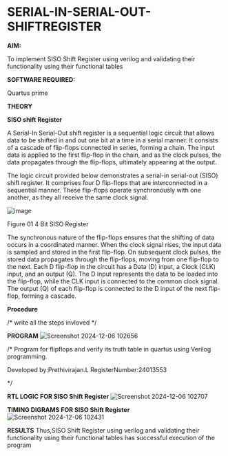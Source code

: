 # SERIAL-IN-SERIAL-OUT-SHIFTREGISTER

**AIM:**

To implement  SISO Shift Register using verilog and validating their functionality using their functional tables

**SOFTWARE REQUIRED:**

Quartus prime

**THEORY**

**SISO shift Register**

A Serial-In Serial-Out shift register is a sequential logic circuit that allows data to be shifted in and out one bit at a time in a serial manner. It consists of a cascade of flip-flops connected in series, forming a chain. The input data is applied to the first flip-flop in the chain, and as the clock pulses, the data propagates through the flip-flops, ultimately appearing at the output.

The logic circuit provided below demonstrates a serial-in serial-out (SISO) shift register. It comprises four D flip-flops that are interconnected in a sequential manner. These flip-flops operate synchronously with one another, as they all receive the same clock signal.

![image](https://github.com/naavaneetha/SERIAL-IN-SERIAL-OUT-SHIFTREGISTER/assets/154305477/e81c4072-37f9-46c6-8145-566764b74c3a)

Figure 01 4 Bit SISO Register

The synchronous nature of the flip-flops ensures that the shifting of data occurs in a coordinated manner. When the clock signal rises, the input data is sampled and stored in the first flip-flop. On subsequent clock pulses, the stored data propagates through the flip-flops, moving from one flip-flop to the next.
Each D flip-flop in the circuit has a Data (D) input, a Clock (CLK) input, and an output (Q). The D input represents the data to be loaded into the flip-flop, while the CLK input is connected to the common clock signal. The output (Q) of each flip-flop is connected to the D input of the next flip-flop, forming a cascade.

**Procedure**

/* write all the steps invloved */

**PROGRAM**
![Screenshot 2024-12-06 102656](https://github.com/user-attachments/assets/f12aece0-fddc-4ca7-8bb7-120441a6fcd0)


/* Program for flipflops and verify its truth table in quartus using Verilog programming.

Developed by:Prethivirajan.L
RegisterNumber:24013553

*/

**RTL LOGIC FOR SISO Shift Register**
![Screenshot 2024-12-06 102707](https://github.com/user-attachments/assets/2d463967-debe-4f11-8d0f-e0c9ac60d420)


**TIMING DIGRAMS FOR SISO Shift Register**
![Screenshot 2024-12-06 102431](https://github.com/user-attachments/assets/ba162652-8d10-4a58-a18a-67fc9c8b605d)


**RESULTS**
Thus,SISO Shift Register using verilog and validating their functionality using their functional tables has successful execution of the program
